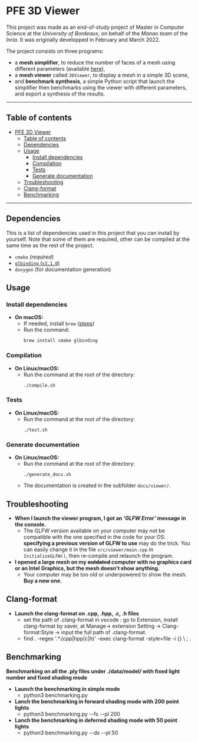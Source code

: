 # PFE 3D Viewer

This project was made as an end-of-study project of Master in Computer Science at the _University of Bordeaux_, on behalf of the _Manao team_ of the _Inria_. It was originally developped in February and March 2022.

The project consists on three programs:
- a **mesh simplifier**, to reduce the number of faces of a mesh using different parameters (available [here](https://github.com/Nimoka/PFE-3D-Decimator)),
- a **mesh viewer** called `3DViewer`, to display a mesh in a simple 3D scene,
- and **benchmark synthesis**, a simple Python script that launch the simplifier then benchmarks using the viewer with different parameters, and export a synthesis of the results.

---

## Table of contents

- [PFE 3D Viewer](#pfe-3d-viewer)
	- [Table of contents](#table-of-contents)
	- [Dependencies](#dependencies)
	- [Usage](#usage)
		- [Install dependencies](#install-dependencies)
		- [Compilation](#compilation)
		- [Tests](#tests)
		- [Generate documentation](#generate-documentation)
	- [Troubleshooting](#troubleshooting)
	- [Clang-format](#clang-format)
	- [Benchmarking](#benchmarking)

---

## Dependencies

This is a list of dependencies used in this project that you can install by yourself. Note that some of them are required, other can be compiled at the same time as the rest of the project.

- `cmake` _(required)_
- [`glbinding` (`v3.1.0`)](https://github.com/cginternals/glbinding/releases/tag/v3.1.0)
- `doxygen` (for documentation generation)

## Usage

### Install dependencies

- **On macOS:**
	- If needed, install `brew` _([steps](https://docs.brew.sh/Installation))_
	- Run the command:
		```
		brew install cmake glbinding
		```

### Compilation

- **On Linux/macOS:**
	- Run the command at the root of the directory:
		```
		./compile.sh
		```

### Tests

- **On Linux/macOS:**
	- Run the command at the root of the directory:
		```
		./test.sh
		```

### Generate documentation

- **On Linux/macOS:**
	- Run the command at the root of the directory:
		```
		./generate_docs.sh
		```
	- The documentation is created in the subfolder `docs/viewer/`.

## Troubleshooting

- **When I launch the viewer program, I got an _‘GLFW Error’_ message in the console.**
	- The GLFW version available on your computer may not be compatible with the one specified in the code for your OS: **specifying a previous version of GLFW to use** may do the trick. You can easily change it in the file `src/viewer/main.cpp` in `InitializeGLFW()`, then re-compile and relaunch the program.
- **I opened a large mesh on my ~~outdated~~ computer with no graphics card or an Intel Graphics, but the mesh doesn’t show anything.**
	- Your computer may be too old or underpowered to show the mesh. **Buy a new one.**


## Clang-format

- **Launch the clang-format on .cpp, .hpp, .c, .h files**
  - set the path of .clang-format in vscode : go to Extension, install clang-format by xaver, at Manage-> extension Setting -> Clang-format:Style -> input the full path of .clang-format.
  - find . -regex '.*\.\(cpp\|hpp\|c\|h\)' -exec clang-format -style=file -i {} \ ; .  


## Benchmarking

**Benchmarking on all the .ply files under ./data/model/ with fixed light number and fixed shading mode**

- **Launch the benchmarking in simple mode**
  - python3  benchmarking.py
- **Lanch the benchmarking in forward shading mode with 200 point lights**
  - python3 benchmarking.py --fs --pl 200
- **Lanch the benchmarking in deferred shading mode with 50 point lights**
  - python3 benchmarking.py --ds --pl 50